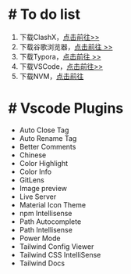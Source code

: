 # # To do list

1. 下载ClashX，[点击前往>>](https://github.com/githubvpn007/ClashX)
2. 下载谷歌浏览器，[点击前往 >>](https://www.google.com/intl/zh-CN/chrome/)
3. 下载Typora，[点击前往 >>](https://www.typoraio.cn/)
4. 下载VSCode，[点击前往>>](https://code.visualstudio.com/Download)
5. 下载NVM，[点击前往](https://github.com/nvm-sh/nvm)

# # Vscode Plugins

- Auto Close Tag
- Auto Rename Tag
- Better Comments
- Chinese
- Color Highlight
- Color Info
- GitLens
- Image preview
- Live Server
- Material Icon Theme
- npm Intellisense
- Path Autocomplete
- Path Intellisense
- Power Mode
- Tailwind Config Viewer
- Tailwind CSS IntelliSense
- Tailwind Docs

